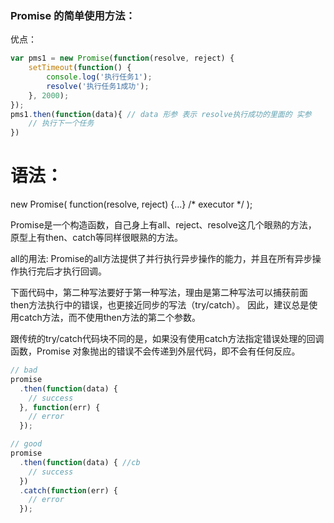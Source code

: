 ### Promise  的简单使用方法：
优点：
```Javascript
var pms1 = new Promise(function(resolve, reject) {
    setTimeout(function() {
        console.log('执行任务1');
        resolve('执行任务1成功');
    }, 2000);
});
pms1.then(function(data){ // data 形参 表示 resolve执行成功的里面的 实参
    // 执行下一个任务
}) 
```
# 语法：
new Promise( function(resolve, reject) {...} /* executor */  );

Promise是一个构造函数，自己身上有all、reject、resolve这几个眼熟的方法，
原型上有then、catch等同样很眼熟的方法。

all的用法:
Promise的all方法提供了并行执行异步操作的能力，并且在所有异步操作执行完后才执行回调。


下面代码中，第二种写法要好于第一种写法，理由是第二种写法可以捕获前面then方法执行中的错误，也更接近同步的写法（try/catch）。
因此，建议总是使用catch方法，而不使用then方法的第二个参数。

跟传统的try/catch代码块不同的是，如果没有使用catch方法指定错误处理的回调函数，Promise 对象抛出的错误不会传递到外层代码，即不会有任何反应。
```Javascript
// bad
promise
  .then(function(data) {
    // success
  }, function(err) {
    // error
  });

// good
promise
  .then(function(data) { //cb
    // success
  })
  .catch(function(err) {
    // error
  });
  ```
